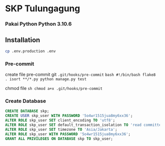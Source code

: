 # SKP Tulungagung

### Pakai Python Python 3.10.6


## Installation

```sh
cp .env.production .env
```

### Pre-commit

create file pre-commit git `.git/hooks/pre-commit`
    ```bash
    #!/bin/bash
    flake8 .
    isort **/*.py
    python manage.py test
    ```

chmod file
    ```sh
    chmod a+x .git/hooks/pre-commit
    ```

### Create Database

```sql
CREATE DATABASE skp;
CREATE USER skp_user WITH PASSWORD '5o4wr1515jua8my6xx36';
ALTER ROLE skp_user SET client_encoding TO 'utf8';
ALTER ROLE skp_user SET default_transaction_isolation TO 'read committed';
ALTER ROLE skp_user SET timezone TO 'Asia/Jakarta';
ALTER ROLE skp_user WITH PASSWORD '5o4wr1515jua8my6xx36';
GRANT ALL PRIVILEGES ON DATABASE skp TO skp_user;
```
